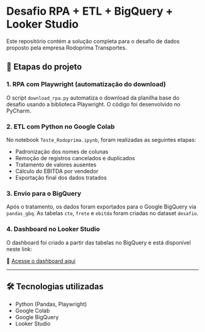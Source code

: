 # Desafio RPA + ETL + BigQuery + Looker Studio

Este repositório contém a solução completa para o desafio de dados proposto pela empresa Rodoprima Transportes.

## 🚀 Etapas do projeto

### 1. RPA com Playwright (automatização do download)
O script `download_rpa.py` automatiza o download da planilha base do desafio usando a biblioteca Playwright. O código foi desenvolvido no PyCharm.

### 2. ETL com Python no Google Colab
No notebook `Teste_Rodoprima.ipynb`, foram realizadas as seguintes etapas:
- Padronização dos nomes de colunas
- Remoção de registros cancelados e duplicados
- Tratamento de valores ausentes
- Cálculo do EBITDA por vendedor
- Exportação final dos dados tratados

### 3. Envio para o BigQuery
Após o tratamento, os dados foram exportados para o Google BigQuery via `pandas_gbq`. As tabelas `cte`, `frete` e `ebitda` foram criadas no dataset `desafio`.

### 4. Dashboard no Looker Studio
O dashboard foi criado a partir das tabelas no BigQuery e está disponível neste link:

🔗 [Acesse o dashboard aqui](https://lookerstudio.google.com/s/hO9XCrGaaEo)

---

## 🛠 Tecnologias utilizadas

- Python (Pandas, Playwright)
- Google Colab
- Google BigQuery
- Looker Studio

